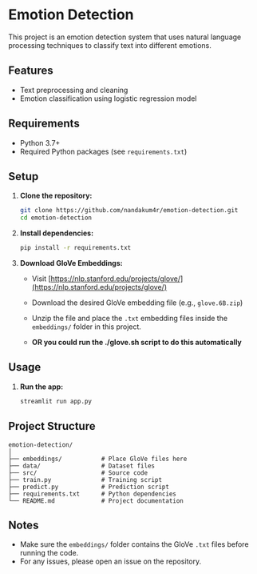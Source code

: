 # Emotion Detection

This project is an emotion detection system that uses natural language processing techniques to classify text into different emotions.

## Features

- Text preprocessing and cleaning
- Emotion classification using logistic regression model

## Requirements

- Python 3.7+
- Required Python packages (see `requirements.txt`)

## Setup

1. **Clone the repository:**
   ```bash
   git clone https://github.com/nandakum4r/emotion-detection.git
   cd emotion-detection
   ```

2. **Install dependencies:**
   ```bash
   pip install -r requirements.txt
   ```

3. **Download GloVe Embeddings:**
   - Visit [https://nlp.stanford.edu/projects/glove/](https://nlp.stanford.edu/projects/glove/)
   - Download the desired GloVe embedding file (e.g., `glove.6B.zip`)
   - Unzip the file and place the `.txt` embedding files inside the `embeddings/` folder in this project.

   - **OR you could run the ./glove.sh script to do this automatically**

## Usage

1. **Run the app:**
   ```bash
   streamlit run app.py
   ```


## Project Structure

```
emotion-detection/
│
├── embeddings/           # Place GloVe files here
├── data/                 # Dataset files
├── src/                  # Source code
├── train.py              # Training script
├── predict.py            # Prediction script
├── requirements.txt      # Python dependencies
└── README.md             # Project documentation
```

## Notes

- Make sure the `embeddings/` folder contains the GloVe `.txt` files before running the code.
- For any issues, please open an issue on the repository.
